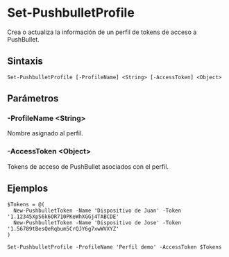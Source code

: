 # Set-PushbulletProfile

Crea o actualiza la información de un perfil de tokens de acceso a PushBullet.

## Sintaxis

```
Set-PushbulletProfile [-ProfileName] <String> [-AccessToken] <Object>
```

## Parámetros

### -ProfileName \<String\>

Nombre asignado al perfil.

### -AccessToken \<Object\>

Tokens de acceso de PushBullet asociados con el perfil.

## Ejemplos
```
$Tokens = @(
  New-PushbulletToken -Name 'Dispositivo de Juan' -Token '1.12345XpS6k6OR710PKeWhXGGj4TABCDE'
  New-PushbulletToken -Name 'Dispositivo de Jose' -Token '1.56789tBesQeRqbum5CrQJY6g7xwWVXYZ'
)

Set-PushbulletProfile -ProfileName 'Perfil demo' -AccessToken $Tokens
```
